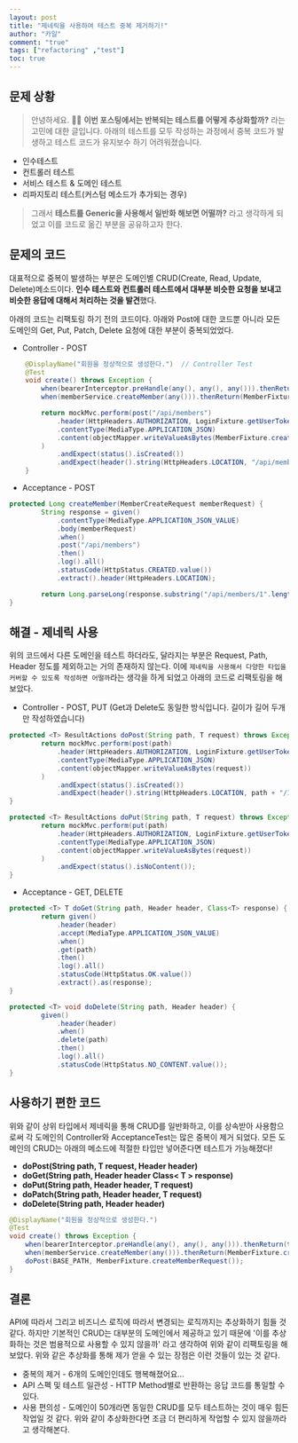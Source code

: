 ```yaml
---
layout: post  
title: "제네릭을 사용하여 테스트 중복 제거하기!"  
author: "카일"
comment: "true"
tags: ["refactoring" ,"test"]
toc: true
---
```


## 문제 상황

>안녕하세요. 👨‍💻 **이번 포스팅에서는 반복되는 테스트를 어떻게 추상화할까?** 라는 고민에 대한 글입니다. 아래의 테스트를 모두 작성하는 과정에서 중복 코드가 발생하고 테스트 코드가 유지보수 하기 어려워졌습니다. 
- 인수테스트
- 컨트롤러 테스트
- 서비스 테스트 & 도메인 테스트
- 리파지토리 테스트(커스텀 메소드가 추가되는 경우)

>그래서 **테스트를 Generic을 사용해서 일반화 해보면 어떨까?** 라고 생각하게 되었고 이를 코드로 옮긴 부분을 공유하고자 한다.



## 문제의 코드

대표적으로 중복이 발생하는 부분은 도메인별 CRUD(Create, Read, Update, Delete)메소드이다. **인수 테스트와 컨트롤러 테스트에서 대부분 비슷한 요청을 보내고 비슷한 응답에 대해서 처리하는 것을 발견**했다. 

아래의 코드는 리팩토링 하기 전의 코드이다. 아래와 Post에 대한 코드뿐 아니라 모든 도메인의 Get, Put, Patch, Delete 요청에 대한 부분이 중복되었었다.

- Controller - POST

```java
    @DisplayName("회원을 정상적으로 생성한다.")  // Controller Test
    @Test
    void create() throws Exception {
        when(bearerInterceptor.preHandle(any(), any(), any())).thenReturn(true);
        when(memberService.createMember(any())).thenReturn(MemberFixture.createResponse());

        return mockMvc.perform(post("/api/members")
            .header(HttpHeaders.AUTHORIZATION, LoginFixture.getUserTokenHeader())
            .contentType(MediaType.APPLICATION_JSON)
            .content(objectMapper.writeValueAsBytes(MemberFixture.createMemberRequest()))
        )
            .andExpect(status().isCreated())
            .andExpect(header().string(HttpHeaders.LOCATION, "/api/members/1");
    }

```

- Acceptance - POST

```java
protected Long createMember(MemberCreateRequest memberRequest) {
        String response = given()
            .contentType(MediaType.APPLICATION_JSON_VALUE)
            .body(memberRequest)
            .when()
            .post("/api/members")
            .then()
            .log().all()
            .statusCode(HttpStatus.CREATED.value())
            .extract().header(HttpHeaders.LOCATION);

        return Long.parseLong(response.substring("/api/members/1".length() - 1));
}
```

## 해결 - 제네릭 사용

위의 코드에서 다른 도메인을 테스트 하더라도, 달라지는 부분은 Request, Path, Header 정도를 제외하고는 거의 존재하지 않는다. 이에 `제네릭을 사용해서 다양한 타입을 커버할 수 있도록 작성하면 어떨까`라는 생각을 하게 되었고 아래의 코드로 리팩토링을 해보았다.

- Controller - POST, PUT (Get과 Delete도 동일한 방식입니다. 길이가 길어 두개만 작성하였습니다)

```java
protected <T> ResultActions doPost(String path, T request) throws Exception {
        return mockMvc.perform(post(path)
            .header(HttpHeaders.AUTHORIZATION, LoginFixture.getUserTokenHeader())
            .contentType(MediaType.APPLICATION_JSON)
            .content(objectMapper.writeValueAsBytes(request))
        )
            .andExpect(status().isCreated())
            .andExpect(header().string(HttpHeaders.LOCATION, path + "/1"));
}

protected <T> ResultActions doPut(String path, T request) throws Exception {
        return mockMvc.perform(put(path)
            .header(HttpHeaders.AUTHORIZATION, LoginFixture.getUserTokenHeader())
            .contentType(MediaType.APPLICATION_JSON)
            .content(objectMapper.writeValueAsBytes(request))
        )
            .andExpect(status().isNoContent());
}
```

- Acceptance - GET, DELETE

```java
protected <T> T doGet(String path, Header header, Class<T> response) {
        return given()
            .header(header)
            .accept(MediaType.APPLICATION_JSON_VALUE)
            .when()
            .get(path)
            .then()
            .log().all()
            .statusCode(HttpStatus.OK.value())
            .extract().as(response);
}

protected <T> void doDelete(String path, Header header) {
        given()
            .header(header)
            .when()
            .delete(path)
            .then()
            .log().all()
            .statusCode(HttpStatus.NO_CONTENT.value());
}
```

## 사용하기 편한 코드

위와 같이 상위 타입에서 제네릭을 통해 CRUD를 일반화하고, 이를 상속받아 사용함으로써 각 도메인의 Controller와 AcceptanceTest는 많은 중복이 제거 되었다. 모든 도메인의 CRUD는 아래의 메소드에 적절한 타입만 넣어준다면 테스트가 가능해졌다!

- **doPost(String path, T request, Header header)**
- **doGet(String path, Header header Class< T > response)**
- **doPut(String path, Header header, T request)**
- **doPatch(String path, Header header, T request)**
- **doDelete(String path, Header header)**

```java
@DisplayName("회원을 정상적으로 생성한다.")
@Test
void create() throws Exception {
    when(bearerInterceptor.preHandle(any(), any(), any())).thenReturn(true);
    when(memberService.createMember(any())).thenReturn(MemberFixture.createResponse());
    doPost(BASE_PATH, MemberFixture.createMemberRequest());
}
```

## 결론

API에 따라서 그리고 비즈니스 로직에 따라서 변경되는 로직까지는 추상화하기 힘들 것 같다. 하지만 기본적인 CRUD는 대부분의 도메인에서 제공하고 있기 때문에 '이를 추상화하는 것은 범용적으로 사용할 수 있지 않을까' 라고 생각하여 위와 같이 리팩토링을 해보았다. 위와 같은 추상화를 통해 제가 얻을 수 있는 장점은 이런 것들이 있는 것 같다. 

- 중복의 제거 - 6개의 도메인인데도 행복해졌어요...
- API 스펙 및 테스트 일관성 -  HTTP Method별로 반환하는 응답 코드를 통일할 수 있다.
- 사용 편의성 - 도메인이 50개라면 동일한 CRUD를 모두 테스트하는 것이 매우 힘든 작업일 것 같다. 위와 같이 추상화한다면 조금 더 편리하게 작업할 수 있지 않을까라고 생각해본다.
